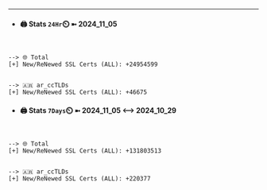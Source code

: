 

---
- #### 🖨️ **Stats** `24Hr`⏲️ ➼ 2024_11_05
```console


--> 🌐 Total
[+] New/ReNewed SSL Certs (ALL): +24954599


--> 🇦🇷 ar_ccTLDs
[+] New/ReNewed SSL Certs (ALL): +46675

```

- #### 🖨️ **Stats** `7Days`⏲️ ➼ 2024_11_05 <--> 2024_10_29
```console


--> 🌐 Total
[+] New/ReNewed SSL Certs (ALL): +131803513


--> 🇦🇷 ar_ccTLDs
[+] New/ReNewed SSL Certs (ALL): +220377

```

